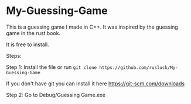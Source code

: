 # My-Guessing-Game

This is a guessing game I made in C++. It was inspired by the guessing game in the rust book.

It is free to install.

Steps:


Step 1: Install the file or run ``git clone https://github.com/rusluck/My-Guessing-Game``

If you don't have git you can install it here
https://git-scm.com/downloads

Step 2: Go to Debug/Guessing Game.exe
